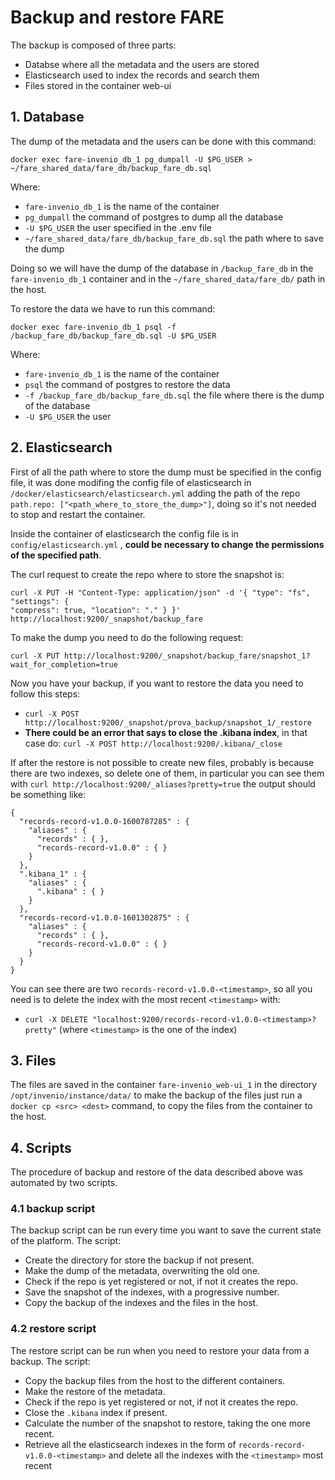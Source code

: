 # Backup and restore FARE

The backup is composed of three parts:
- Databse where all the metadata and the users are stored
- Elasticsearch used to index the records and search them
- Files stored in the container web-ui

## 1. Database
The dump of the metadata and the users can be done with this command:
```
docker exec fare-invenio_db_1 pg_dumpall -U $PG_USER > ~/fare_shared_data/fare_db/backup_fare_db.sql
```
Where:
- `fare-invenio_db_1` is the name of the container
- `pg_dumpall` the command of postgres to dump all the database
- `-U $PG_USER` the user specified in the .env file
- `~/fare_shared_data/fare_db/backup_fare_db.sql` the path where to save the dump

Doing so we will have the dump of the database in `/backup_fare_db` in the `fare-invenio_db_1` container and in the `~/fare_shared_data/fare_db/` path in the host.

To restore the data we have to run this command:
```
docker exec fare-invenio_db_1 psql -f /backup_fare_db/backup_fare_db.sql -U $PG_USER
```

Where:
- `fare-invenio_db_1` is the name of the container
- `psql` the command of postgres to restore the data
- `-f /backup_fare_db/backup_fare_db.sql` the file where there is the dump of the database
- `-U $PG_USER` the user

## 2. Elasticsearch
First of all the path where to store the dump must be specified in the config file, it was done modifing the config file of elasticsearch in  `/docker/elasticsearch/elasticsearch.yml` adding the path of the repo `path.repo: ["<path_where_to_store_the_dump>"]`, doing so it's not needed to stop and restart the container.

Inside the container of elasticsearch the config file is in `config/elasticsearch.yml` , **could be necessary to change the permissions of the specified path**.

The curl request to create the repo where to store the snapshot is:
```
curl -X PUT -H "Content-Type: application/json" -d '{ "type": "fs", "settings": {
"compress": true, "location": "." } }'
http://localhost:9200/_snapshot/backup_fare
```

To make the dump you need to do the following request:
```
curl -X PUT http://localhost:9200/_snapshot/backup_fare/snapshot_1?
wait_for_completion=true
```

Now you have your backup, if you want to restore the data you need to follow this steps:
- `curl -X POST http://localhost:9200/_snapshot/prova_backup/snapshot_1/_restore`
- **There could be an error that says to close the .kibana index**, in that case do:
`curl -X POST http://localhost:9200/.kibana/_close`

If after the restore is not possible to create new files, probably is because there
are two indexes, so delete one of them, in particular you can see them with `curl
http://localhost:9200/_aliases?pretty=true` the output should be something like:
```
{
  "records-record-v1.0.0-1600787285" : {
    "aliases" : {
      "records" : { },
      "records-record-v1.0.0" : { }
    }
  },
  ".kibana_1" : {
    "aliases" : {
      ".kibana" : { }
    }
  },
  "records-record-v1.0.0-1601302875" : {
    "aliases" : {
      "records" : { },
      "records-record-v1.0.0" : { }
    }
  }
}

```

You can see there are two `records-record-v1.0.0-<timestamp>`, so all you need is to
delete the index with the most recent `<timestamp>` with:
- `curl -X DELETE "localhost:9200/records-record-v1.0.0-<timestamp>?pretty"` (where `<timestamp>` is the one of the index)

## 3. Files
The files are saved in the container `fare-invenio_web-ui_1` in the directory `/opt/invenio/instance/data/` to make the backup of the files just run a `docker cp <src> <dest>` command, to copy the files from the container to the host.

## 4. Scripts

The procedure of backup and restore of the data described above was automated by two scripts.

### 4.1 backup script

The backup script can be run every time you want to save the current state of the platform. 
The script:
- Create the directory for store the backup if not present.
- Make the dump of the metadata, overwriting the old one.
- Check if the repo is yet registered or not, if not it creates the repo.
- Save the snapshot of the indexes, with a progressive number.
- Copy the backup of the indexes and the files in the host.

### 4.2 restore script

The restore script can be run when you need to restore your data from a backup.
The script:
- Copy the backup files from the host to the different containers.
- Make the restore of the metadata.
- Check if the repo is yet registered or not, if not it creates the repo.
- Close the `.kibana` index if present.
- Calculate the number of the snapshot to restore, taking the one more recent.
- Retrieve all the elasticsearch indexes in the form of `records-record-v1.0.0-<timestamp>` and delete all the indexes with the `<timestamp>` most recent
